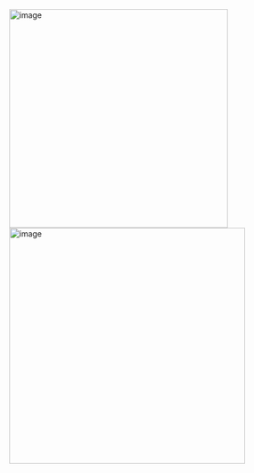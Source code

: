 <img width="392" alt="image" src="https://github.com/user-attachments/assets/3fcc6e90-61a6-4921-a3ae-5024da1b14ae">

<img width="423" alt="image" src="https://github.com/user-attachments/assets/ae799c77-4a43-4545-b69f-8112cc532ace">

